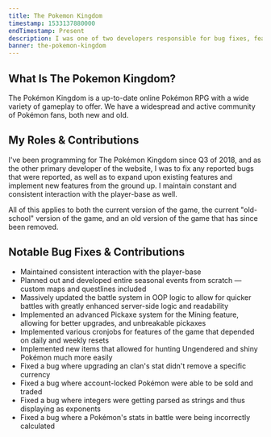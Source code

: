 ```yaml
---
title: The Pokemon Kingdom
timestamp: 1533137880000
endTimestamp: Present
description: I was one of two developers responsible for bug fixes, feature planning and development, and some dev ops.
banner: the-pokemon-kingdom
---
```


## What Is The Pokemon Kingdom?
The Pokémon Kingdom is a up-to-date online Pokémon RPG with a wide variety of gameplay to offer. We have a widespread and active community of Pokémon fans, both new and old.



## My Roles & Contributions
I've been programming for The Pok&eacute;mon Kingdom since Q3 of 2018, and as the other primary developer of the website, I was to fix any reported bugs that were reported, as well as to expand upon existing features and implement new features from the ground up. I maintain constant and consistent interaction with the player-base as well.

All of this applies to both the current version of the game, the current "old-school" version of the game, and an old version of the game that has since been removed.



## Notable Bug Fixes & Contributions
- Maintained consistent interaction with the player-base
- Planned out and developed entire seasonal events from scratch &mdash; custom maps and questlines included
- Massively updated the battle system in OOP logic to allow for quicker battles with greatly enhanced server-side logic and readability
- Implemented an advanced Pickaxe system for the Mining feature, allowing for better upgrades, and unbreakable pickaxes
- Implemented various cronjobs for features of the game that depended on daily and weekly resets
- Implemented new items that allowed for hunting Ungendered and shiny Pok&eacute;mon much more easily
- Fixed a bug where upgrading an clan's stat didn't remove a specific currency
- Fixed a bug where account-locked Pok&eacute;mon were able to be sold and traded
- Fixed a bug where integers were getting parsed as strings and thus displaying as exponents
- Fixed a bug where a Pok&eacute;mon's stats in battle were being incorrectly calculated


